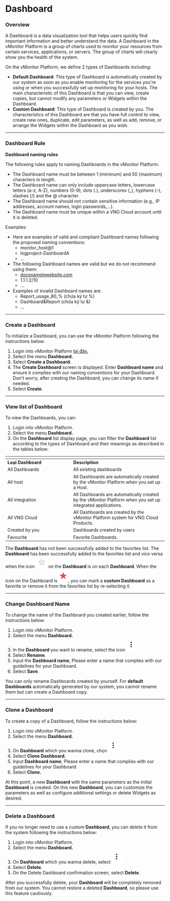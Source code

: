 # Dashboard

### Overview <a href="#dashboard-tongquan" id="dashboard-tongquan"></a>

A Dashboard is a data visualization tool that helps users quickly find important information and better understand the data. A Dashboard in the vMonitor Platform is a group of charts used to monitor your resources from certain services, applications, or servers. The group of charts will clearly show you the health of the system.

On the vMonitor Platform, we define 2 types of Dashboards including:

* **Default Dashboard**: This type of Dashboard is automatically created by our system as soon as you enable monitoring for the services you're using or when you successfully set up monitoring for your hosts. The main characteristic of this Dashboard is that you can view, create copies, but cannot modify any parameters or Widgets within the Dashboard.
* **Custom Dashboard**: This type of Dashboard is created by you. The characteristics of this Dashboard are that you have full control to view, create new ones, duplicate, edit parameters, as well as add, remove, or arrange the Widgets within the Dashboard as you wish.

***

### Dashboard Rule <a href="#dashboard-phamvigioihandashboard" id="dashboard-phamvigioihandashboard"></a>

**Dashboard naming rules**

The following rules apply to naming Dashboards in the vMonitor Platform:

* The Dashboard name must be between 1 (minimum) and 50 (maximum) characters in length.
* The Dashboard name can only include uppercase letters, lowercase letters (a-z, A-Z), numbers (0-9), dots (.), underscores (\_), hyphens (-), slashes (/) and the @ character.&#x20;
* The Dashboard name should not contain sensitive information (e.g., IP addresses, account names, login passwords,...).&#x20;
* The Dashboard name must be unique within a VNG Cloud account until it is deleted.&#x20;

Examples:

* Here are examples of valid and compliant Dashboard names following the proposed naming conventions:
  * monitor\_host@1
  * logproject-DashboardA
  * ...
* The following Dashboard names are valid but we do not recommend using them:
  * [docexamplewebsite.com](http://docexamplewebsite.com/)
  * 1.1.1.2/10
  * ...
* Examples of invalid Dashboard names are:
  * Report\_usage\_80\_% (chứa ký tự %)
  * Dashboard\&Report (chứa ký tự &)
  * ...

***

### Create a Dashboard <a href="#dashboard-khoitaodashboard" id="dashboard-khoitaodashboard"></a>

To initialize a Dashboard, you can use the vMonitor Platform following the instructions below:

1. Login into vMonitor Platform [tại đây.](https://hcm-3.console.vngcloud.vn/vmonitor)
2. Select the menu **Dashboard.**
3. Select **Create a Dashboard.**
4. The **Create Dashboard** screen is displayed. Enter **Dashboard name** and ensure it complies with our naming conventions for your Dashboard. Don't worry, after creating the Dashboard, you can change its name if needed.
5. Select **Create**.

***

### View list of Dashboard <a href="#dashboard-xemdanhsachdashboard" id="dashboard-xemdanhsachdashboard"></a>

To view the Dashboards, you can:

1. Login into vMonitor Platform.
2. Select the menu **Dashboard.**
3. On the **Dashboard** list display page, you can filter the **Dashboard** list according to the types of Dashboard and their meanings as described in the tables below:

<table data-header-hidden><thead><tr><th width="194"></th><th></th></tr></thead><tbody><tr><td><strong>Loại Dashboard</strong></td><td><strong>Description</strong></td></tr><tr><td>All Dashboards</td><td>All existing dashboards</td></tr><tr><td>All host</td><td>All Dashboards are automatically created by the vMonitor Platform when you set up a Host.</td></tr><tr><td>All integration</td><td>All Dashboards are automatically created by the vMonitor Platform when you set up integrated applications.</td></tr><tr><td>All VNG Cloud</td><td>All Dashboards are created by the vMonitor Platform system for VNG Cloud Products.</td></tr><tr><td>Created by you</td><td>Dashboards created by users</td></tr><tr><td>Favourite</td><td>Favorite Dashboards.</td></tr></tbody></table>

The **Dashboard** has not been successfully added to the favorites list. The **Dashboard** has been successfully added to the favorites list and vice versa when the icon <img src="../../../.gitbook/assets/image (105).png" alt="" data-size="line"> on the **Dashboard** is on each **Dashboard**. When the icon on the Dashboard is <img src="../../../.gitbook/assets/image (106).png" alt="" data-size="line">, you can mark a **custom Dashboard** as a favorite or remove it from the favorites list by re-selecting it.

***

### Change Dashboard Name <a href="#dashboard-thaydoitendashboard" id="dashboard-thaydoitendashboard"></a>

To change the name of the Dashboard you created earlier, follow the instructions below:

1. Login into vMonitor Platform.
2. Select the menu **Dashboard.**
3. In the **Dashboard** you want to rename, select the icon <img src="../../../.gitbook/assets/image (50) (1) (1).png" alt="" data-size="line">
4. Select **Rename**.
5. Input the **Dashboard name**, Please enter a name that complies with our guidelines for your Dashboard.
6. Select **Save**.

You can only rename Dashboards created by yourself. For **default Dashboards** automatically generated by our system, you cannot rename them but can create a Dashboard copy.

***

### Clone a Dashboard <a href="#dashboard-taobansaodashboard" id="dashboard-taobansaodashboard"></a>

To create a copy of a Dashboard, follow the instructions below:

1. Login into vMonitor Platform.
2. Select the menu **Dashboard.**
3. On **Dashboard** which you wanna clone, chọn <img src="../../../.gitbook/assets/image (51) (1) (1).png" alt="" data-size="line">
4. Select **Clone Dashboard.**
5. Input **Dashboard name**, Please enter a name that complies with our guidelines for your Dashboard.
6. Select **Clone.**

At this point, a new **Dashboard** with the same parameters as the initial **Dashboard** is created. On this new **Dashboard**, you can customize the parameters as well as configure additional settings or delete Widgets as desired.

***

### Delete a Dashboard <a href="#dashboard-xoadashboard" id="dashboard-xoadashboard"></a>

If you no longer need to use a custom **Dashboard**, you can delete it from the system following the instructions below:

1. Login into vMonitor Platform.
2. Select the menu **Dashboard.**
3. On **Dashboard** which you wanna delete, select <img src="../../../.gitbook/assets/image (52) (1) (1).png" alt="" data-size="line">
4. Select **Delete**.
5. On the Delete Dashboard confirmation screen, select **Delete**.

After you successfully delete, your **Dashboard** will be completely removed from our system. You cannot restore a deleted **Dashboard**, so please use this feature cautiously.
